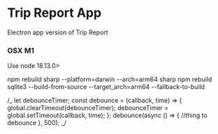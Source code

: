 # Trip Report App

Electron app version of Trip Report

### OSX M1

Use node 18.13.0>

npm rebuild sharp --platform=darwin --arch=arm64 sharp
npm rebuild sqlite3 --build-from-source --target_arch=arm64 --fallback-to-build

/_
let debounceTimer;
const debounce = (callback, time) => {
global.clearTimeout(debounceTimer);
debounceTimer = global.setTimeout(callback, time);
};
debounce(async () => {
//thing to debounce
}, 500);
_/
